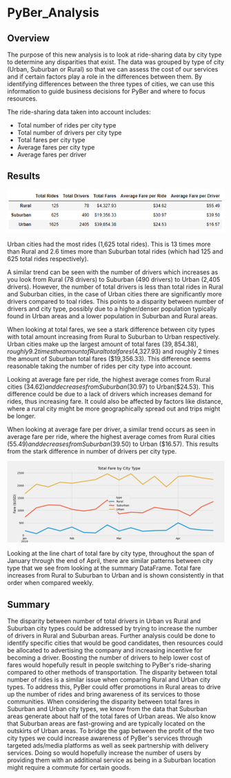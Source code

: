 # PyBer_Analysis

## Overview 
The purpose of this new analysis is to look at ride-sharing data by city type to determine any disparities that exist. The data was grouped by type of city (Urban, Suburban or Rural) so that we can assess the cost of our services and if certain factors play a role in the differences between them. By identifying differences between the three types of cities, we can use this information to guide business decisions for PyBer and where to focus resources. 

The ride-sharing data taken into account includes:
- Total number of rides per city type
- Total number of drivers per city type
- Total fares per city type
- Average fares per city type
- Average fares per driver


## Results

![Summary_df](https://github.com/Aleahkita/PyBer_Analysis/blob/main/summary_ride_share_df.png)

Urban cities had the most rides (1,625 total rides). This is 13 times more than Rural and 2.6 times more than Suburban total rides (which had 125 and 625 total rides respectively). 

A similar trend can be seen with the number of drivers which increases as you look from Rural (78 drivers) to Suburban (490 drivers) to Urban (2,405 drivers). However, the number of total drivers is less than total rides in Rural and Suburban cities, in the case of Urban cities there are significantly more drivers compared to toal rides. This points to a disparity between number of drivers and city type, possibly due to a higher/denser population typically found in Urban areas and a lower population in Suburban and Rural areas.

When looking at total fares, we see a stark difference between city types with total amount increasing from Rural to Suburban to Urban respectively. Urban cities make up the largest amount of total fares ($39,854.38), roughly 9.2 times the amount of Rural total fares ($4,327.93) and roughly 2 times the amount of Suburban total fares ($19,356.33). This difference seems reasonable taking the number of rides per city type into account.

Looking at average fare per ride, the highest average comes from Rural cities ($34.62) and decreases from Suburban ($30.97) to Urban($24.53). This difference could be due to a lack of drivers which increases demand for rides, thus increasing fare. It could also be affected by factors like distance, where a rural city might be more geographically spread out and trips might be longer.

When looking at average fare per driver, a similar trend occurs as seen in average fare per ride, where the highest average comes from Rural cities ($55.49) and decreases from Suburban ($39.50) to Urban ($16.57). This results from the stark difference in number of drivers per city type.


![Line_Chart](https://github.com/Aleahkita/PyBer_Analysis/blob/main/Analysis/PyBer_fare_summary.png)

Looking at the line chart of total fare by city type, throughout the span of January through the end of April, there are similar patterns between city type that we see from looking at the summary DataFrame. Total fare increases from Rural to Suburban to Urban and is shown consistently in that order when compared weekly. 


## Summary

The disparity between number of total drivers in Urban vs Rural and Suburban city types could be addressed by trying to increase the number of drivers in Rural and Suburban areas. Further analysis could be done to identify specific cities that would be good candidates, then resources could be allocated to advertising the company and increasing incentive for becoming a driver. Boosting the number of drivers to help lower cost of fares would hopefully result in people switching to PyBer's ride-sharing compared to other methods of transportation. 
The disparity between total number of rides is a similar issue when comparing Rural and Urban city types. To address this, PyBer could offer promotions in Rural areas to drive up the number of rides and bring awareness of its services to those communities. 
When considering the disparity between total fares in Suburban and Urban city types, we know from the data that Suburban areas generate about half of the total fares of Urban areas. We also know that Suburban areas are fast-growing and are typically located on the outskirts of Urban areas. To bridge the gap between the profit of the two city types we could increase awareness of PyBer's services through targeted ads/media platforms as well as seek partnership with delivery services. Doing so would hopefully increase the number of users by providing them with an additional service as being in a Suburban location might require a commute for certain goods. 
